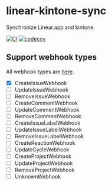 # linear-kintone-sync
Synchronize Linear.app and kintone.

[![CI](https://github.com/korosuke613/linear-kintone-sync/actions/workflows/ci.yml/badge.svg)](https://github.com/korosuke613/linear-kintone-sync/actions/workflows/ci.yml) [![codecov](https://codecov.io/gh/korosuke613/linear-kintone-sync/branch/main/graph/badge.svg?token=FKTPW2L774)](https://codecov.io/gh/korosuke613/linear-kintone-sync)

## Support webhook types
All webhook types are [here](https://github.com/korosuke613/linear-webhook/blob/main/src/Interfaces.ts#L298).

- [x] CreateIssueWebhook 
- [ ] UpdateIssueWebhook
- [ ] RemoveIssueWebhook
- [ ] CreateCommentWebhook
- [ ] UpdateCommentWebhook
- [ ] RemoveCommentWebhook
- [ ] CreateIssueLabelWebhook
- [ ] UpdateIssueLabelWebhook
- [ ] RemoveIssueLabelWebhook
- [ ] CreateReactionWebhook
- [ ] UpdateCycleWebhook
- [ ] CreateProjectWebhook
- [ ] UpdateProjectWebhook
- [ ] RemoveProjectWebhook
- [ ] UnknownWebhook
